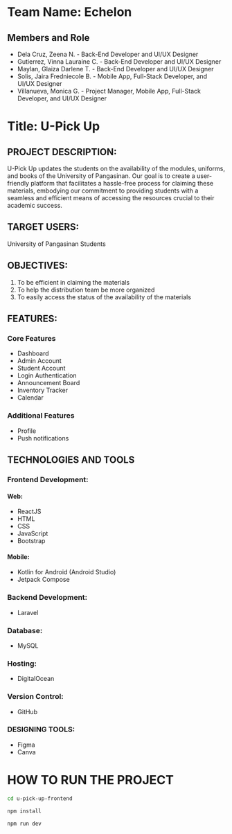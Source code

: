 # Team Name: Echelon

## Members and Role

* Dela Cruz, Zeena N. - Back-End Developer and UI/UX Designer
* Gutierrez, Vinna Lauraine C. - Back-End Developer and UI/UX Designer
* Maylan, Glaiza Darlene T. - Back-End Developer and UI/UX Designer
* Solis, Jaira Fredniecole B. - Mobile App, Full-Stack Developer, and UI/UX Designer
* Villanueva, Monica G. - Project Manager, Mobile App, Full-Stack Developer, and UI/UX Designer

# Title: U-Pick Up

## PROJECT DESCRIPTION:
U-Pick Up updates the students on the availability of the modules, uniforms, and books of the University of Pangasinan. Our goal is to create a user-friendly platform that facilitates a hassle-free process for claiming these materials, embodying our commitment to providing students with a seamless and efficient means of accessing the resources crucial to their academic success.

## TARGET USERS:
University of Pangasinan Students

## OBJECTIVES:
1. To be efficient in claiming the materials
2. To help the distribution team be more organized
3. To easily access the status of the availability of the materials
 
## FEATURES:
### Core Features
* Dashboard
* Admin Account
* Student Account
*	Login Authentication
*	Announcement Board
*	Inventory Tracker
*	Calendar
  
### Additional Features
* Profile
* Push notifications

## TECHNOLOGIES AND TOOLS
### Frontend Development:
#### Web:
* ReactJS
* HTML
* CSS
* JavaScript
* Bootstrap
  
#### Mobile:
* Kotlin for Android (Android Studio)
* Jetpack Compose

### Backend Development:
* Laravel
  
### Database:
* MySQL
  
### Hosting:
* DigitalOcean
  
### Version Control:
* GitHub
 
### DESIGNING TOOLS:
* Figma
* Canva



# HOW TO RUN THE PROJECT
```bash
cd u-pick-up-frontend
```
```bash
npm install
```
```bash
npm run dev
```
